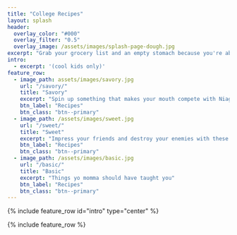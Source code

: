 ```yaml
---
title: "College Recipes"
layout: splash
header:
  overlay_color: "#000"
  overlay_filter: "0.5"
  overlay_image: /assets/images/splash-page-dough.jpg
excerpt: "Grab your grocery list and an empty stomach because you're about to explore something cooler than the top 10 bread varieties or which pasta garnish you are"
intro: 
  - excerpt: '(cool kids only)'
feature_row:
  - image_path: assets/images/savory.jpg
    url: "/savory/"
    title: "Savory"
    excerpt: "Spin up something that makes your mouth compete with Niagara"
    btn_label: "Recipes"
    btn_class: "btn--primary"
  - image_path: /assets/images/sweet.jpg
    url: "/sweet/"
    title: "Sweet"
    excerpt: "Impress your friends and destroy your enemies with these sweet units"
    btn_label: "Recipes"
    btn_class: "btn--primary"
  - image_path: /assets/images/basic.jpg
    url: "/basic/"
    title: "Basic"
    excerpt: "Things yo momma should have taught you"
    btn_label: "Recipes"
    btn_class: "btn--primary"
---
```


{% include feature_row id="intro" type="center" %}

{% include feature_row %}
